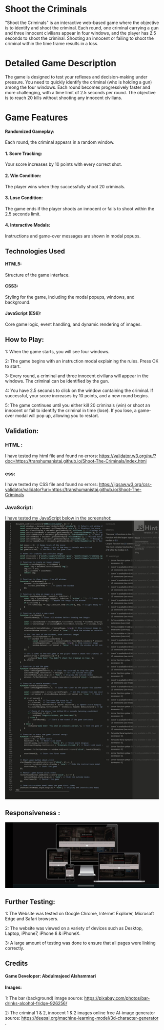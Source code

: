 # Shoot the Criminals
"Shoot the Criminals" is an interactive web-based game where the objective is to identify and shoot the criminal. Each round, one criminal carrying a gun and three innocent civilians appear in four windows, and the player has 2.5 seconds to shoot the criminal. Shooting an innocent or failing to shoot the criminal within the time frame results in a loss.

# Detailed Game Description
The game is designed to test your reflexes and decision-making under pressure. You need to quickly identify the criminal (who is holding a gun) among the four windows. Each round becomes progressively faster and more challenging, with a time limit of 2.5 seconds per round. The objective is to reach 20 kills without shooting any innocent civilians.



# Game Features
#### Randomized Gameplay: 
Each round, the criminal appears in a random window.
#### 1. Score Tracking: 
Your score increases by 10 points with every correct shot.
#### 2. Win Condition: 
The player wins when they successfully shoot 20 criminals.
#### 3. Lose Condition: 
The game ends if the player shoots an innocent or fails to shoot within the 2.5 seconds limit.
#### 4. Interactive Modals: 
Instructions and game-over messages are shown in modal popups.



## Technologies Used
#### HTML5: 
Structure of the game interface.
#### CSS3: 
Styling for the game, including the modal popups, windows, and background.
#### JavaScript (ES6): 
Core game logic, event handling, and dynamic rendering of images.

## How to Play:
1: When the game starts, you will see four windows.

2: The game begins with an instruction modal explaining the rules. Press OK to start.

3: Every round, a criminal and three innocent civilians will appear in the windows. The criminal can be identified by the gun.

4: You have 2.5 seconds to click on the window containing the criminal. If successful, your score increases by 10 points, and a new round begins.

5: The game continues until you either kill 20 criminals (win) or shoot an innocent or fail to identify the criminal in time (lose).
If you lose, a game-over modal will pop up, allowing you to restart.





## Validation:

### HTML : 
I have tested my html file and found no errors: 
https://validator.w3.org/nu/?doc=https://transhumanistaj.github.io/Shoot-The-Criminals/index.html

### css:
I have tested my CSS file and found no errors:
https://jigsaw.w3.org/css-validator/validator?uri=https://transhumanistaj.github.io/Shoot-The-Criminals


### JavaScript:
I have tested my JavaScript below in the screenshot:
![Java validation screenshot](assets/images/java-validation.jpeg)



## Responsiveness :
![Screenshot for all devices](assets/images/responsive-for-all-devices.jpeg)
## Further Testing:
 1: The Website was tested on Google Chrome, Internet Explorer, Microsoft Edge and Safari browsers.

2: The website was viewed on a variety of devices such as Desktop, Laptop, iPhone7, iPhone 8 & iPhoneX.

3: A large amount of testing was done to ensure that all pages were linking correctly.


## Credits
#### Game Developer: Abdulmajeed Alshammari
#### Images: 
1: The bar (background) image source: https://pixabay.com/photos/bar-drinks-alcohol-fridge-926256/

2: The criminal 1 & 2, innocent 1 & 2 images online free AI-image generator source: 
https://deepai.org/machine-learning-model/3d-character-generator  .



